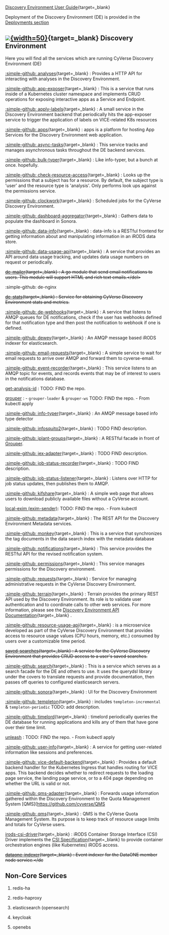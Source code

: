 [Discovery Environment User Guide](https://learning.cyverse.org/de/){target=_blank}

Deployment of the Discovery Environment (DE) is provided in the [Deployments section](../deployments/DiscoveryEnvironment.md)

[de]: ../assets/de/deIcon.svg

## [![][de]{width=50}](https://user.cyverse.org/services/2){target=_blank} Discovery Environment

Here you will find all the services which are running CyVerse Discovery Environment (DE)

[:simple-github: analyses](https://github.com/cyverse-de/analyses){target=_blank}  : Provides a HTTP API for interacting with analyses in the Discovery Environment.

[:simple-github: app-exposer](https://github.com/cyverse-de/app-exposer){target=_blank}  : This is a service that runs inside of a Kubernetes cluster namespace and implements CRUD operations for exposing interactive apps as a Service and Endpoint.

[:simple-github: apply-labels](https://github.com/cyverse-de/apply-labels){target=_blank}  : A small service in the Discovery Environment backend that periodically hits the app-exposer service to trigger the application of labels on VICE-related K8s resources

[:simple-github: apps](https://github.com/cyverse-de/apps){target=_blank}  : apps is a platform for hosting App Services for the Discovery Environment web application.

[:simple-github: async-tasks](https://github.com/cyverse-de/async-tasks){target=_blank}  : This service tracks and manages asynchronous tasks throughout the DE backend services.

[:simple-github: bulk-typer](https://github.com/cyverse-de/bulk-typer){target=_blank}  : Like info-typer, but a bunch at once. hopefully.

[:simple-github: check-resource-access](https://github.com/cyverse-de/check-resource-access){target=_blank}  : Looks up the permissions that a subject has for a resource. By default, the subject type is 'user' and the resource type is 'analysis'. Only performs look ups against the permissions service.

[:simple-github: clockwork](https://github.com/cyverse-de/clockwork){target=_blank}  : Scheduled jobs for the CyVerse Discovery Environment.

[:simple-github: dashboard-aggregator](https://github.com/cyverse-de/dashboard-aggregator){target=_blank}  : Gathers data to populate the dashboard in Sonora.

[:simple-github: data-info](https://github.com/cyverse-de/data-info){target=_blank}  : data-info is a RESTful frontend for getting information about and manipulating information in an iRODS data store.

[:simple-github: data-usage-api](https://github.com/cyverse-de/data-usage-api){target=_blank}  : A service that provides an API around data usage tracking, and updates data usage numbers on request or periodically.

<del>[de-mailer](https://github.com/cyverse-de/de-mailer){target=_blank}  :  A go module that send email notifications to users. This module will support HTML and rich text emails.</del\>

:simple-github: de-nginx

<del>[de-stats](https://github.com/cyverse-de/de-stats){target=_blank}  : Service for obtaining CyVerse Discovery Environment stats and metrics.</del>

[:simple-github: de-webhooks](https://github.com/cyverse-de/de-webhooks){target=_blank}  : A service that listens to AMQP queues for DE notifications, check if the user has webhooks defined for that notification type and then post the notification to webhook if one is defined.

[:simple-github: dewey](https://github.com/cyverse-de/dewey){target=_blank}  : An AMQP message based iRODS indexer for elasticsearch.

[:simple-github: email-requests](https://github.com/cyverse-de/email-requests){target=_blank}  : A simple service to wait for email requests to arrive over AMQP and forward them to cyverse-email.

[:simple-github: event-recorder](https://github.com/cyverse-de/event-recorder){target=_blank}  : This service listens to an AMQP topic for events, and records events that may be of interest to users in the notifications database.

[get-analysis-id]() : TODO: FIND the repo.

[grouper]() : - `grouper-loader` & `grouper-ws` TODO: FIND the repo.   - From kubectl apply

[:simple-github: info-typer](https://github.com/cyverse-de/info-typer){target=_blank}  : An AMQP message based info type detector

[:simple-github: infosquito2](https://github.com/cyverse-de/infosquito2){target=_blank}  : TODO FIND description.

[:simple-github: iplant-groups](https://github.com/cyverse-de/iplant-groups){target=_blank}  : A RESTful facade in front of [Grouper](https://incommon.org/software/grouper/).

[:simple-github: jex-adapter](https://github.com/cyverse-de/jex-adapter){target=_blank}  : TODO FIND description.

[:simple-github: job-status-recorder](https://github.com/cyverse-de/job-status-recorder){target=_blank}  : TODO FIND description.

[:simple-github: job-status-listener](https://github.com/cyverse-de/job-status-listener){target=_blank}  : Listens over HTTP for job status updates, then publishes them to AMQP.

[:simple-github: kifshare](https://github.com/cyverse-de/kifshare){target=_blank}  : A simple web page that allows users to download publicly available files without a CyVerse account.

[local-exim (exim-sender)](): TODO: FIND the repo. - From kubectl

[:simple-github: metadata](https://github.com/cyverse-de/metadata){target=_blank}  : The REST API for the Discovery Environment Metadata services.

[:simple-github: monkey](https://github.com/cyverse-de/monkey){target=_blank}  : This is a service that synchronizes the tag documents in the data search index with the metadata database

[:simple-github: notifications](https://github.com/cyverse-de/notifications){target=_blank}  : This service provides the RESTful API for the revised notification system.

[:simple-github: permissions](https://github.com/cyverse-de/permissions){target=_blank}  : This service manages permissions for the Discovery environment.

[:simple-github: requests](https://github.com/cyverse-de/requests){target=_blank}  : Service for managing administrative requests in the CyVerse Discovery Environment.

[:simple-github: terrain](https://github.com/cyverse-de/terrain){target=_blank}  : Terrain provides the primary REST API used by the Discovery Environment. Its role is to validate user authentication and to coordinate calls to other web services. For more information, please see the [Discovery Environment API Documentation](https://cyverse-de.github.io/api/){target=_blank} .

[:simple-github: resource-usage-api](https://github.com/cyverse-de/resource-usage-api){target=_blank}  :  is a microservice developed as part of the CyVerse Discovery Environment that provides access to resource usage values (CPU hours, memory, etc.) consumed by users over a customizable time period.

<del>[saved-searches](https://github.com/cyverse-de/saved-searches){target=_blank}  : A service for the CyVerse Discovery Environment that provides CRUD access to a user's saved searches.</del>

[:simple-github: search](https://github.com/cyverse-de/search){target=_blank}  : This is a service which serves as a search facade for the DE and others to use. It uses the querydsl 
library under the covers to translate requests and provide documentation, then passes off queries to configured elasticsearch servers.

[:simple-github: sonora](https://github.com/cyverse-de/sonora){target=_blank}  : UI for the Discovery Environment

[:simple-github: templeton](https://github.com/cyverse-de/templeton){target=_blank}  : includes `templeton-incremental` & `templeton-periodic` TODO: add description.

[:simple-github: timelord](https://github.com/cyverse-de/timelord){target=_blank}  : timelord periodically queries the DE database for running applications and kills any of them that have gone over their time limit.

[unleash]() : TODO: FIND the repo. - From kubectl apply

[:simple-github: user-info](https://github.com/cyverse-de/user-info){target=_blank}  : A service for getting user-related information like sessions and preferences.

[:simple-github: vice-default-backend](https://github.com/cyverse-de/vice-default-backend){target=_blank}  : Provides a default backend handler for the Kubernetes Ingress that handles routing for VICE apps. This backend decides whether to redirect requests to the loading page service, the landing page service, or to a 404 page depending on whether the URL is valid or not.

[:simple-github: qms-adapter](https://github.com/cyverse-de/qms-adapter){target=_blank}  : Forwards usage information gathered within the Discovery Environment to the Quota Management System [QMS](https://github.com/cyverse/QMS

[:simple-github: qms](https://github.com/cyverse/QMS){target=_blank}  : QMS is the CyVerse Quota Management System. Its purpose is to keep track of resource usage limits and totals for CyVerse users.

[irods-csi-driver](https://github.com/cyverse/irods-csi-driver){target=_blank}  : iRODS Container Storage Interface (CSI) Driver implements the [CSI Specification](https://github.com/container-storage-interface/spec/blob/master/spec.md){target=_blank}  to provide container orchestration engines (like Kubernetes) iRODS access.

<del>[dataone-indexer](https://github.com/cyverse-de/dataone-indexer){target=_blank}  : Event indexer for the DataONE member node service.</de

## Non-Core Services

1. redis-ha

2. redis-haproxy

3. elasticsearch (opensearch)

5. keycloak

6. openebs
